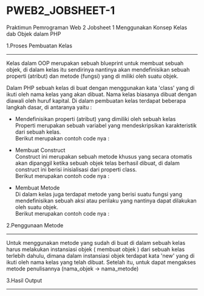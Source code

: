 # PWEB2_JOBSHEET-1
Praktimun Pemrograman Web 2 Jobsheet 1 Menggunakan Konsep Kelas dab Objek dalam PHP

1.Proses Pembuatan Kelas<br><hr>
Kelas dalam OOP merupakan sebuah blueprint untuk membuat sebuah objek, di dalam kelas itu sendirinya nantinya akan mendefinisikan sebuah properti (atribut) dan metode (fungsi) yang di miliki oleh suatu objek. <br>

Dalam PHP sebuah kelas di buat dengan menggunakan kata 'class' yang di ikuti oleh nama kelas yang akan dibuat. Nama kelas biasanya dibuat dengan diawali oleh huruf kapital. Di dalam pembuatan kelas terdapat beberapa langkah dasar, di antaranya yaitu :<br>

- Mendefinisikan properti (atribut) yang dimiliki oleh sebuah kelas<br>
Properti merupakan sebuah variabel yang mendeskripsikan karakteristik dari sebuah kelas. <br>
Berikut merupakan contoh code nya :<br>


- Membuat Construct<br>
Construct ini merupakan sebuah metode khusus yang secara otomatis akan dipanggil ketika sebuah objek telas berhasil dibuat, di dalam construct ini berisi inisialisasi dari properti class.<br>
Berikut merupakan contoh code nya :<br>

- Membuat Metode<br>
Di dalam kelas juga terdapat metode yang berisi suatu fungsi yang mendefinisikan sebuah aksi atau perilaku yang nantinya dapat dilakukan oleh suatu objek.<br>
Berikut merupakan contoh code nya :<br> 

2.Penggunaan Metode<hr>
Untuk menggunakan metode yang sudah di buat di dalam sebuah kelas harus melakukan instansiasi objek ( membuat objek ) dari sebuah kelas terlebih dahulu, dimana dalam instansiasi objek terdapat kata 'new' yang di ikuti oleh nama kelas  yang telah dibuat. Setelah itu, untuk dapat mengakses metode penulisannya (nama_objek -> nama_metode)<br>

3.Hasil Output<hr>

